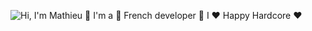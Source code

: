 ![Hi, I'm Mathieu 👋 I'm a 🚀 French developer 🚀 I ❤️ Happy Hardcore ❤️](https://github.com/vrajp3310/vrajp3310/raw/main/assets/output.gif)
